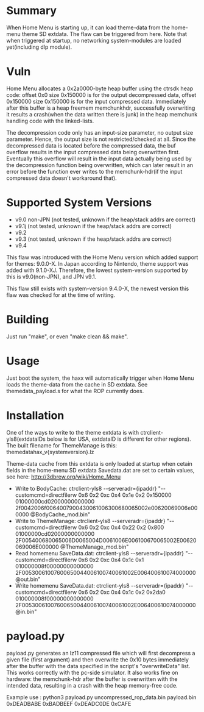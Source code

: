 # Summary
When Home Menu is starting up, it can load theme-data from the home-menu theme SD extdata. The flaw can be triggered from here. Note that when triggered at startup, no networking system-modules are loaded yet(including dlp module).

# Vuln
Home Menu allocates a 0x2a0000-byte heap buffer using the ctrsdk heap code: offset 0x0 size 0x150000 is for the output decompressed data, offset 0x150000 size 0x150000 is for the input compressed data. Immediately after this buffer is a heap freemem memchunkhdr, successfully overwriting it results a crash(when the data written there is junk) in the heap memchunk handling code with the linked-lists.

The decompression code only has an input-size parameter, no output size parameter. Hence, the output size is not restricted/checked at all. Since the decompressed data is located before the compressed data, the buf overflow results in the input compressed data being overwritten first. Eventually this overflow will result in the input data actually being used by the decompression function being overwritten, which can later result in an error before the function ever writes to the memchunk-hdr(if the input compressed data doesn't workaround that).

# Supported System Versions
* v9.0 non-JPN (not tested, unknown if the heap/stack addrs are correct)
* v9.1j (not tested, unknown if the heap/stack addrs are correct)
* v9.2
* v9.3 (not tested, unknown if the heap/stack addrs are correct)
* v9.4

This flaw was introduced with the Home Menu version which added support for themes: 9.0.0-X. In Japan according to Nintendo, theme support was added with 9.1.0-XJ. Therefore, the lowest system-version supported by this is v9.0(non-JPN), and JPN v9.1.

This flaw still exists with system-version 9.4.0-X, the newest version this flaw was checked for at the time of writing.

# Building
Just run "make", or even "make clean && make".

# Usage
Just boot the system, the haxx will automatically trigger when Home Menu loads the theme-data from the cache in SD extdata. See themedata_payload.s for what the ROP currently does.

# Installation
One of the ways to write to the theme extdata is with ctrclient-yls8(extdataIDs below is for USA, extdataID is different for other regions). The built filename for ThemeManage is this: themedatahax_v{systemversion}.lz

Theme-data cache from this extdata is only loaded at startup when cetain fields in the home-menu SD extdata Savedata.dat are set to certain values, see here: http://3dbrew.org/wiki/Home_Menu

* Write to BodyCache: ctrclient-yls8 --serveradr={ipaddr} "--customcmd=directfilerw 0x6 0x2 0xc 0x4 0x1e 0x2 0x150000 01000000cd02000000000000 2f0042006f0064007900430061006300680065002e00620069006e000000 @BodyCache_mod.bin"
* Write to ThemeManage: ctrclient-yls8 --serveradr={ipaddr} "--customcmd=directfilerw 0x6 0x2 0xc 0x4 0x22 0x2 0x800 01000000cd02000000000000 2F005400680065006D0065004D0061006E006100670065002E00620069006E000000 @ThemeManage_mod.bin"
* Read homemenu SaveData.dat: ctrclient-yls8 --serveradr={ipaddr} "--customcmd=directfilerw 0x6 0x2 0xc 0x4 0x1c 0x1 010000008f00000000000000  2F00530061007600650044006100740061002E006400610074000000 @out.bin"
* Write homemenu SaveData.dat: ctrclient-yls8 --serveradr={ipaddr} "--customcmd=directfilerw 0x6 0x2 0xc 0x4 0x1c 0x2 0x2da0 010000008f00000000000000  2F00530061007600650044006100740061002E006400610074000000 @in.bin"

# payload.py
payload.py generates an lz11 compressed file which will first decompress a given file (first argument) and then overwrite the 0x10 bytes immediately after the buffer with the data specified in the script's "overwriteData" list.
This works correctly with the pc-side simulator. It also works fine on hardware: the memchunk-hdr after the buffer is overwritten with the intended data, resulting in a crash with the heap memory-free code.

Example use :
	python3 payload.py uncompressed_rop_data.bin payload.bin 0xDEADBABE 0xBADBEEF 0xDEADC0DE 0xCAFE

